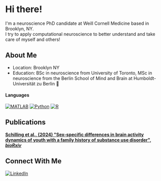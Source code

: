 # Hi there!

I'm a neuroscience PhD candidate at Weill Cornell Medicine based in Brooklyn, NY. <br>
I try to apply computational neuroscience to better understand and take care of myself and others! <br>


## About Me
- Location: Brooklyn NY 
- Education: BSc in neuroscience from University of Toronto, MSc in neuroscience from the Berlin School of Mind and Brain at Humboldt-Universität zu Berlin 🧠

#### Languages
[![MATLAB](https://img.shields.io/badge/language-MATLAB-blue)](https://github.com/louisaschill)
[![Python](https://img.shields.io/badge/python-3670A0?style=for-the-badge&logo=python&logoColor=ffdd54)](https://github.com/louisaschill)
[![R](https://img.shields.io/badge/R-276DC3?style=flat&logo=r&logoColor=white)](https://github.com/louisaschill)

## Publications 
[**Schilling et al., (2024) "Sex-specific differences in brain activity dynamics of youth with a family history of substance use disorder", *bioRxiv***](https://www.biorxiv.org/content/10.1101/2024.09.03.610959v1)

## Connect With Me
[![LinkedIn](https://img.shields.io/badge/LinkedIn-0077B5?style=for-the-badge&logo=linkedin&logoColor=white)](https://www.linkedin.com/in/louisa-schilling-70b742129)

